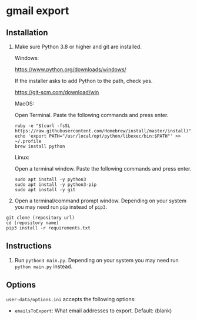 # gmail export

## Installation

1. Make sure Python 3.8 or higher and git are installed.

    Windows:

    https://www.python.org/downloads/windows/

    If the installer asks to add Python to the path, check yes.

    https://git-scm.com/download/win

    MacOS:

    Open Terminal. Paste the following commands and press enter.

    ```
    ruby -e "$(curl -fsSL https://raw.githubusercontent.com/Homebrew/install/master/install)"
    echo 'export PATH="/usr/local/opt/python/libexec/bin:$PATH"' >> ~/.profile
    brew install python
    ```

    Linux:

    Open a terminal window. Paste the following commands and press enter.

    ```
    sudo apt install -y python3
    sudo apt install -y python3-pip
    sudo apt install -y git
    ```

2. Open a terminal/command prompt window. Depending on your system you may need run `pip` instead of `pip3`.

```
git clone (repository url)
cd (repository name)
pip3 install -r requirements.txt
```

## Instructions

1. Run `python3 main.py`. Depending on your system you may need run `python main.py` instead.

## Options

`user-data/options.ini` accepts the following options:

- `emailsToExport`: What email addresses to export. Default: (blank)